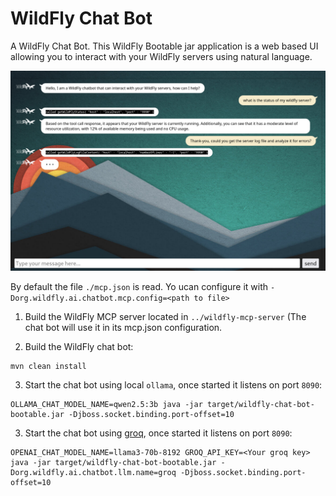 # WildFly Chat Bot

A WildFly Chat Bot. This WildFly Bootable jar application is a web based UI allowing you to interact with your WildFly servers using natural language.

![](img/chatbot-demo.png)

By default the file `./mcp.json` is read. Yo ucan configure it with `-Dorg.wildfly.ai.chatbot.mcp.config=<path to file>`

1) Build the WildFly MCP server located in `../wildfly-mcp-server` (The chat bot will use it in its mcp.json configuration.

2) Build the WildFly chat bot:

```
mvn clean install
```

3) Start the chat bot using local `ollama`, once started it listens on port `8090`:

```
OLLAMA_CHAT_MODEL_NAME=qwen2.5:3b java -jar target/wildfly-chat-bot-bootable.jar -Djboss.socket.binding.port-offset=10

```

3) Start the chat bot using [groq](https://console.groq.com/docs/openai), once started it listens on port `8090`:

```
OPENAI_CHAT_MODEL_NAME=llama3-70b-8192 GROQ_API_KEY=<Your groq key> java -jar target/wildfly-chat-bot-bootable.jar -Dorg.wildfly.ai.chatbot.llm.name=groq -Djboss.socket.binding.port-offset=10
```
